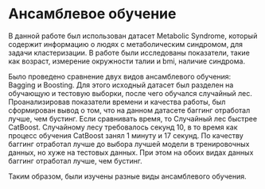 # Ансамблевое обучение

В данной работе был использован датасет Metabolic Syndrome, который содержит информацию о людях с метаболическим синдромом, для задачи кластеризации. В работе были исследованы показатели, такие как возраст, измерение окружности талии и bmi, наличие синдрома.

Было проведено сравнение двух видов ансамблевого обучения: Bagging и Boosting. Для этого исходный датасет был разделен на обучающую и тестовую выборки, после чего обучался случайный лес. Проанализировав показатели времени и качества работы, был сформирован вывод о том, что на данном датасете баггинг отработал лучше, чем бустинг. Если сравнивать время, то Случайный лес быстрее CatBoost. Случайному лесу требовалось секунд 10, в то время как процесс обучения CatBoost занял 1 минуту и 17 секунд. По качеству баггинг отработал лучше до выбора лучшей модели в тренировочных данных, но хуже на тестовых данных. При этом на обоих видах данных баггинг отработал лучше, чем бустинг.

Таким образом, были изучены разные виды ансамблевого обучения.
